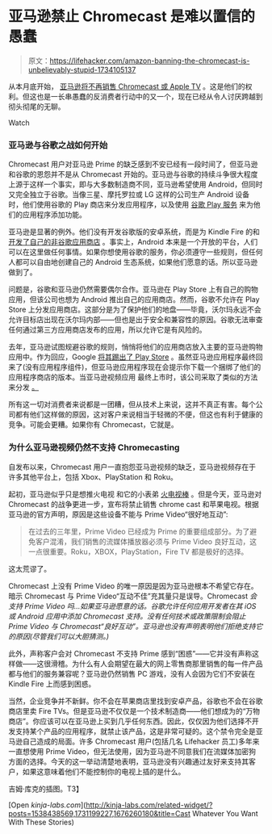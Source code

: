# 亚马逊禁止 Chromecast 是难以置信的愚蠢

> 原文：<https://lifehacker.com/amazon-banning-the-chromecast-is-unbelievably-stupid-1734105137>

从本月底开始， [亚马逊将不再销售 Chromecast 或 Apple TV](http://gizmodo.com/amazon-just-banned-the-sale-of-google-chromecast-and-ap-1734050473) 。这是他们的权利。但这也是一长串愚蠢的反消费者行动中的又一个，现在已经从令人讨厌跨越到彻头彻尾的无聊。

Watch

### **亚马逊与谷歌之战如何开始**

Chromecast 用户对亚马逊 Prime 的缺乏感到不安已经有一段时间了，但亚马逊和谷歌的恩怨并不是从 Chromecast 开始的。亚马逊与谷歌的持续斗争很大程度上源于这样一个事实，即与大多数制造商不同，亚马逊希望使用 Android，但同时又完全独立于谷歌。当像三星、摩托罗拉或 LG 这样的公司生产 Android 设备时，他们使用谷歌的 Play 商店来分发应用程序，以及使用 [谷歌 Play 服务](http://lifehacker.com/why-google-play-services-are-now-more-important-than-an-975970197) 来为他们的应用程序添加功能。

亚马逊是显著的例外。他们没有开发谷歌版的安卓系统，而是为 Kindle Fire 的和 [开发了自己的非谷歌应用商店](http://lifehacker.com/amazon-appstore-lets-you-test-drive-apps-before-buying-5912313) 。事实上，Android 本来是一个开放的平台，人们可以在这里做任何事情。如果你想使用谷歌的服务，你必须遵守一些规则，但任何人都可以自由地创建自己的 Android 生态系统，如果他们愿意的话。所以亚马逊做到了。

问题是，谷歌和亚马逊仍然需要偶尔合作。亚马逊在 Play Store 上有自己的购物应用，但该公司也想为 Android 推出自己的应用商店。然而，谷歌不允许在 Play Store 上分发应用商店。这部分是为了保护他们的地盘——毕竟，沃尔玛永远不会允许目标店出现在沃尔玛内部——但也是出于安全和兼容性的原因。谷歌无法审查任何通过第三方应用商店发布的应用，所以允许它是有风险的。

去年，亚马逊试图规避谷歌的规则，悄悄将他们的应用商店放入主要的亚马逊购物应用中。作为回应，Google [将其踢出了 Play Store](http://www.androidpolice.com/2014/12/11/google-may-have-forced-amazon-to-remove-its-main-shopping-app-from-the-play-store-because-of-its-appstore-integration/) 。虽然亚马逊应用程序最终回来了(没有应用程序组件)，但亚马逊应用程序现在会提示你下载一个捆绑了他们的应用程序商店的版本。当亚马逊视频应用 最终上市时，该公司采取了类似的方法来分发 [。](http://lifehacker.com/amazon-prime-instant-video-finally-comes-to-android-in-1632370052)

所有这一切对消费者来说都是一团糟，但从技术上来说，这并不真正有害。每个公司都有他们这样做的原因，这对客户来说相当于轻微的不便，但这也有利于健康的竞争。可能会更糟。如果你有 Chromecast，它就是。

### **为什么亚马逊视频仍然不支持 Chromecasting**

自发布以来，Chromecast 用户一直抱怨亚马逊视频的缺乏，亚马逊视频存在于许多其他平台上，包括 Xbox、PlayStation 和 Roku。

起初，亚马逊似乎只是想推火电视 和它的小表弟 [火电视棒](http://www.amazon.com/Amazon-W87CUN-Fire-TV-Stick/dp/B00GDQ0RMG?asc_campaign=InlineText&asc_refurl=https://lifehacker.com/amazon-banning-the-chromecast-is-unbelievably-stupid-1734105137&asc_source=&tag=kinjalifehackerlink-20) 。但是今天，亚马逊对 Chromecast 的战争更进一步，宣布将禁止销售 chrome cast 和苹果电视。根据亚马逊的官方声明，原因是这些设备不能与 Prime Video“很好地互动”:

> 在过去的三年里，Prime Video 已经成为 Prime 的重要组成部分。为了避免客户混淆，我们销售的流媒体播放器必须与 Prime Video 良好互动，这一点很重要。Roku，XBOX，PlayStation，Fire TV 都是极好的选择。

这太荒谬了。

Chromecast 上没有 Prime Video 的唯一原因是因为亚马逊根本不希望它存在。暗示 Chromecast 与 Prime Video“互动不佳”充其量只是误导。Chromecast *会支持 Prime Video 吗...如果亚马逊愿意的话。谷歌允许任何应用开发者在其 iOS 或 Android 应用中添加 Chromecast 支持。没有任何技术或政策限制会阻止 Prime Video 与 Chromecast“良好互动”。亚马逊也没有声明表明他们拒绝支持它的原因(尽管我们可以大胆猜测。)*

此外，声称客户会对 Chromecast 不支持 Prime 感到“困惑”——它并没有声称这样做——这很滑稽。为什么有人会期望在最大的网上零售商那里销售的每一件产品都与他们的服务兼容呢？亚马逊仍然销售 PC 游戏，没有人会因为它们不安装在 Kindle Fire 上而感到困惑。

当然，企业竞争并不新鲜。你不会在苹果商店里找到安卓产品，谷歌也不会在谷歌商店里卖 Fire TVs。但是亚马逊不仅仅是一个技术制造商——他们想成为的“万物商店”。你应该可以在亚马逊上买到几乎任何东西。因此，仅仅因为他们选择不开发支持某个产品的应用程序，就禁止该产品，这是非常可疑的。这个禁令完全是亚马逊自己造成的局面。许多 Chromecast 用户(包括几名 Lifehacker 员工)多年来一直想使用 Prime Video，但无法使用，因为亚马逊不同意我们在流媒体加密狗方面的选择。今天的这一举动清楚地表明，亚马逊没有兴趣通过友好来支持其客户，如果这意味着他们不能控制你的电视上插的是什么。

吉姆·库克的插图。T3】

[Open *kinja-labs.com*](http://kinja-labs.com/related-widget/?posts=1538438569,1731199227,1676260180&title=Cast Whatever You Want With These Stories)